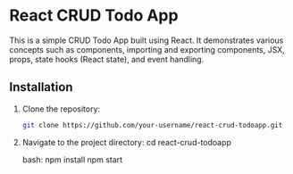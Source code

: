 # React CRUD Todo App

This is a simple CRUD Todo App built using React.
It demonstrates various concepts such as components, importing and exporting components, JSX, props, state hooks (React state), and event handling.

## Installation

1. Clone the repository:

   ```bash
   git clone https://github.com/your-username/react-crud-todoapp.git
2. Navigate to the project directory:
   cd react-crud-todoapp
   
   bash:
       npm install
       npm start
